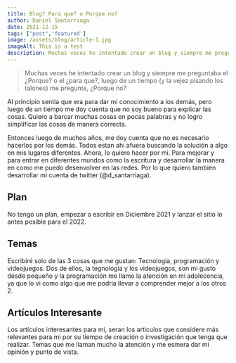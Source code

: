 ```yaml
---
title: Blog? Para que? o Porque no?
author: Daniel Santarriaga
date: 2021-12-15
tags: ["post",'featured']
image: /assets/blog/article-1.jpg
imageAlt: This is a test
description: Muchas veces he intentado crear un blog y siempre me preguntaba el ¿Porque? o el ¿para que?, luego de un tiempo (y la vejez pisando los talones) me pregunte, ¿Porque no?
---
```


> Muchas veces he intentado crear un blog y siempre me preguntaba el ¿Porque? o el ¿para que?, luego de un tiempo (y la vejez pisando los talones) me pregunte, ¿Porque no?

Al principio sentia que era para dar mi conocimiento a los demás, pero luego de un tiempo me doy cuenta que no soy bueno para explicar las cosas. Quiero a barcar muchas cosas en pocas palabras y no logro simplificar las cosas de manera correcta.

Entonces luego de muchos años, me doy cuenta que no es necesario hacerlos por los demás. Todos estan ahi afuera buscando la solución a algo en mis lugares diferentes. Ahora, lo quiero hacer por mi. Para mejorar y para entrar en diferentes mundos como la escritura y desarrollar la manera en como me puedo desenvolver en las redes. Por lo que quiero tambien desarrollar mi cuenta de twitter (@d_santarriaga).

## Plan

No tengo un plan, empezar a escribir en Diciembre 2021 y lanzar el sitio lo antes posible para el 2022.

## Temas

Escribiré solo de las 3 cosas que me gustan: Tecnologia, programación y videojuegos. Dos de ellos, la tegnologia y los videojuegos, son mi gusto desde pequeño y la programación me llamo la atención en mi adolecencia, ya que lo vi como algo que me podria llevar a comprender mejor a los otros 2.

## Artículos Interesante

Los artículos interesantes para mi, seran los articulos que considere más relevantes para mi por su tiempo de creación o investigación que tenga que realizar. Temas que me llaman mucho la atención y me esmera dar mi opinión y punto de vista.
